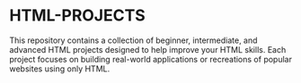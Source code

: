 # HTML-PROJECTS
This repository contains a collection of beginner, intermediate, and advanced HTML projects designed to help improve your HTML skills. Each project focuses on building real-world applications or recreations of popular websites using only HTML. 

